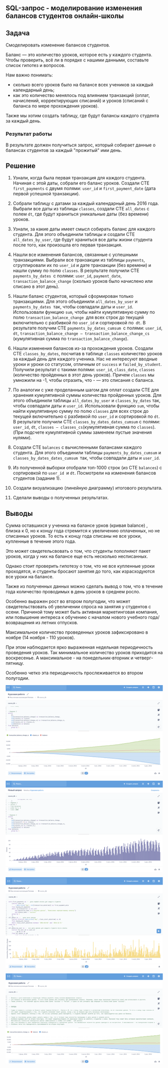 
## SQL-запрос - моделирование изменения балансов студентов онлайн-школы



## Задача

Смоделировать изменение балансов студентов.

Баланс — это количество уроков, которое есть у каждого студента.
Чтобы проверить, всё ли в порядке с нашими данными, составьте список гипотез и вопросов.

Нам важно понимать:

* сколько всего уроков было на балансе всех учеников за каждый календарный день;
* как это количество менялось под влиянием транзакций (оплат, начислений, корректирующих списаний) и уроков (списаний с баланса по мере прохождения уроков).

Также мы хотим создать таблицу, где будут балансы каждого студента за каждый день.

### Результат работы

В результате должен получиться запрос, который собирает данные о балансах студентов за каждый "прожитый" ими день.

## Решение

1)	Узнали, когда была первая транзакция для каждого студента. Начиная с этой даты, собрали его баланс уроков. Создали CTE `first_payments` с двумя полями: `user_id` и `first_payment_date` (дата первой успешной транзакции). 

2)	Собрали таблицу с датами за каждый календарный день 2016 года. Выбрали все даты из таблицы `classes`, создали CTE `all_dates` с полем `dt`, где будут храниться уникальные даты (без времени) уроков.

3)	Узнали, за какие даты имеет смысл собирать баланс для каждого студента. Для этого объединили таблицы и создали CTE `all_dates_by_user`, где будут храниться все даты жизни студента после того, как произошла его первая транзакция. 

4)	Нашли все изменения балансов, связанные с успешными транзакциями. Выбрали все транзакции из таблицы `payments`, сгруппировали их по `user_id` и дате транзакции (без времени) и нашли сумму по полю `classes`. В результате получили CTE `payments_by_dates `с полями: `user_id`, `payment_date`, `transaction_balance_change` (сколько уроков было начислено или списано в этот день). 

5)	Нашли баланс студентов, который сформирован только транзакциями. Для этого объединили `all_dates_by_user` и `payments_by_dates `так, чтобы совпадали даты и `user_id`. Использовали функцию `sum`, чтобы найти кумулятивную сумму по полю `transaction_balance_change `для всех строк до текущей включительно с разбивкой по `user_id` и сортировкой по` dt`. В результате получим CTE `payments_by_dates_cumsum `с полями: `user_id`, `dt`, `transaction_balance_change — transaction_balance_change_cs` (кумулятивная сумма по `transaction_balance_change`). 

6)	Нашли изменения балансов из-за прохождения уроков. Создали CTE `classes_by_dates`, посчитав в таблице `classes` количество уроков за каждый день для каждого ученика. Нас не интересуют вводные уроки и уроки со статусом, отличным от `success` и `failed_by_student`. Получили результат с такими полями: `user_id`, `class_date`, `classes` (количество пройденных в этот день уроков). Причем `classes` мы умножили на -1, чтобы отразить, что - — это списания с баланса.

7)	По аналогии с уже проделанным шагом для оплат создали CTE для хранения кумулятивной суммы количества пройденных уроков. Для этого объединили таблицы `all_dates_by_user` и `classes_by_dates` так, чтобы совпадали даты и `user_id`. Использовали функцию `sum`, чтобы найти кумулятивную сумму по полю `classes` для всех строк до текущей включительно с разбивкой по `user_id` и сортировкой по `dt`. В результате получили CTE `classes_by_dates_dates_cumsum` с полями: `user_id`, `dt`, `classes — classes_cs`(кумулятивная сумма по `classes`). (При подсчете кумулятивной суммы заменяем пустые значения нулями).

8)	Создали CTE `balances` с вычисленными балансами каждого студента. Для этого объединили таблицы `payments_by_dates_cumsum` и `classes_by_dates_dates_cumsum `так, чтобы совпадали даты и `user_id`. 

9)	Из полученной выборки отобрали топ-1000 строк (из CTE `balances`) с сортировкой по `user_id `и `dt`. Посмотрели на изменения балансов студентов (задание 1). 

10)	Создали визуализацию (линейную диаграмму) итогового результата. 

11)	Сделали выводы о полученных результатах. 

## Выводы

Сумма оставшихся у ученика на балансе урков (кривая balance) , близка к 0, но к концу года стремится к увеличению оплаченных, но не списанных уроков. То есть к концу года списаны не все уроки, купленные в течение этого года.

Это может свидетельсвовать о том, что студенты пополняют пакет уроков, когда у них на балансе еще есть несколько несписанных. 

Однако стоит проверить гипотезу о том, что не все купленные уроки проходятся, и студенты бросают занятия до того, как израсходуются все уроки на балансе. 

Также из полученных данных можно сделать вывод о том, что в течение года количество проводимых в день уроков в среднем росло. 

Особенно выражен рост во втором полугодии, что может свидетельствовать об увеличении спроса на занятия у студентов с осени. Причиной тому может быть активная маркетинговая компания, или повышение интереса к обучению с началом нового учебного года/возвращения из летних отпусков.

Максимальное количество проведенных уроков зафиксировано в ноябре (14 ноября - 110 уроков).

При этом наблюдается ярко выраженная недельная периодичность проведения уроков. Так минимальное количество уроков приходится на воскресенье. А максимальное - на понедельник-вторник и четверг-пятницу.

Особенно четко эта периодичность прослеживается во втором полугодии.



![](img/1.png)

![](img/2.png)

![](img/3.png)

![](img/4.png)



